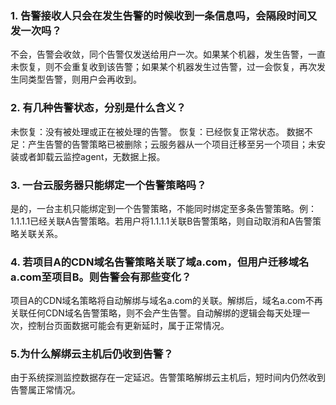 ### 1. 告警接收人只会在发生告警的时候收到一条信息吗，会隔段时间又发一次吗？
不会，告警会收敛，同个告警仅发送给用户一次。如果某个机器，发生告警，一直未恢复，则不会重复收到该告警；如果某个机器发生过告警，过一会恢复，再次发生同类型告警，则用户会再收到。
### 2. 有几种告警状态，分别是什么含义？
未恢复：没有被处理或正在被处理的告警。
恢复：已经恢复正常状态。
数据不足：产生告警的告警策略已被删除；云服务器从一个项目迁移至另一个项目；未安装或者卸载云监控agent，无数据上报。
### 3. 一台云服务器只能绑定一个告警策略吗？
是的，一台主机只能绑定到一个告警策略，不能同时绑定至多条告警策略。例：1.1.1.1已经关联A告警策略。若用户将1.1.1.1关联B告警策略，则自动取消和A告警策略关联关系。
### 4. 若项目A的CDN域名告警策略关联了域a.com，但用户迁移域名a.com至项目B。则告警会有那些变化？
项目A的CDN域名策略将自动解绑与域名a.com的关联。解绑后，域名a.com不再关联任何CDN域名告警策略，则不会产生告警。自动解绑的逻辑会每天处理一次，控制台页面数据可能会有更新延时，属于正常情况。
### 5.为什么解绑云主机后仍收到告警？
由于系统探测监控数据存在一定延迟。告警策略解绑云主机后，短时间内仍然收到告警属正常情况。